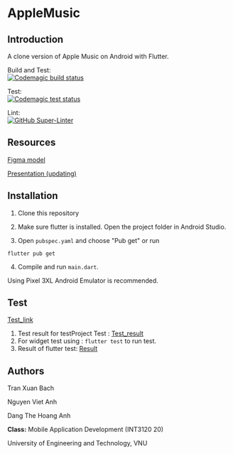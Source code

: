 # AppleMusic

## Introduction

A clone version of Apple Music on Android with Flutter.

Build and Test:\
[![Codemagic build status](https://api.codemagic.io/apps/626b6b056248df56992be58c/626b6b056248df56992be58b/status_badge.svg)](https://codemagic.io/apps/626b6b056248df56992be58c/626b6b056248df56992be58b/latest_build)

Test:\
[![Codemagic test status](https://api.codemagic.io/apps/626b6b056248df56992be58c/626b6fc36248dfc3f57eca98/status_badge.svg)](https://codemagic.io/apps/626b6b056248df56992be58c/626b6fc36248dfc3f57eca98/latest_build)

Lint:\
[![GitHub Super-Linter](https://github.com/miaht94/AppleMusic/workflows/Lint%20Code%20Base/badge.svg)](https://github.com/marketplace/actions/super-linter)

## Resources

[Figma model](https://www.figma.com/file/LGo3Zh3bQTfa7Vv324ht83/Apple-Music?node-id=460%3A58758)

[Presentation (updating)](https://docs.google.com/presentation/d/1SzBRXU1pCXUB9xV-2OOYq6o0wPWXd59jgbDelIraF70/edit#slide=id.g1191c048876_0_182)

## Installation

1. Clone this repository

1. Make sure flutter is installed. Open the project folder in Android Studio.

1. Open ```pubspec.yaml``` and choose "Pub get" or run

```
flutter pub get
```

4. Compile and run ```main.dart```. 

Using Pixel 3XL Android Emulator is recommended.

## Test
[Test_link](https://github.com/miaht94/AppleMusic/tree/dev/test)

1. Test result for testProject Test : [Test_result](https://github.com/miaht94/AppleMusic/tree/dev/test/test_from_test_project/TestResult)
2. For widget test using : ` flutter test ` to run test.
3. Result of flutter test: [Result](https://github.com/miaht94/AppleMusic/blob/dev/test/test_result_flutter_test.png)
## Authors

Tran Xuan Bach

Nguyen Viet Anh

Dang The Hoang Anh

**Class:** Mobile Application Development (INT3120 20)

University of Engineering and Technology, VNU
